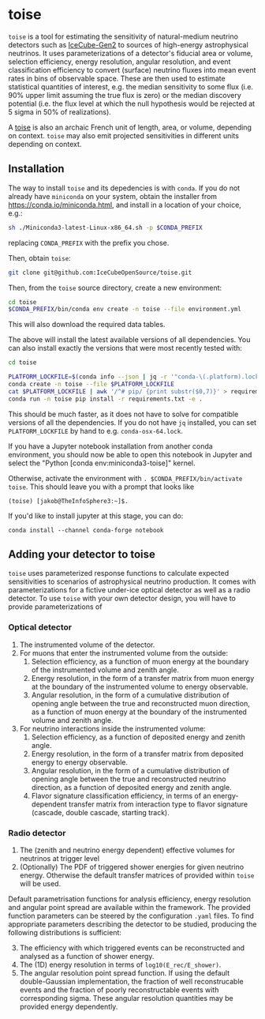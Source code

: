 # toise

`toise` is a tool for estimating the sensitivity of natural-medium
neutrino detectors such as [IceCube-Gen2](https://www.icecube-gen2.de/) to
sources of high-energy astrophysical neutrinos. It uses parameterizations of a
detector's fiducial area or volume, selection efficiency, energy resolution,
angular resolution, and event classification efficiency to convert (surface)
neutrino fluxes into mean event rates in bins of observable space. These are
then used to estimate statistical quantities of interest, e.g. the median
sensitivity to some flux (i.e. 90% upper limit assuming the true flux is zero)
or the median discovery potential (i.e. the flux level at which the null
hypothesis would be rejected at 5 sigma in 50% of realizations).

A [toise](https://en.wikipedia.org/wiki/Toise) is also an archaic French unit of
length, area, or volume, depending on context. `toise` may also emit projected
sensitivities in different units depending on context.

## Installation

The way to install `toise` and its depedencies is
with `conda`. If you do not already have `miniconda` on your system, obtain the
installer from https://conda.io/miniconda.html, and install in a location of
your choice, e.g.:

```sh
sh ./Miniconda3-latest-Linux-x86_64.sh -p $CONDA_PREFIX
```

replacing `CONDA_PREFIX` with the prefix you chose.

Then, obtain `toise`:

```sh
git clone git@github.com:IceCubeOpenSource/toise.git
```

Then, from the `toise` source directory, create a new environment:
```sh
cd toise
$CONDA_PREFIX/bin/conda env create -n toise --file environment.yml
```

This will also download the required data tables.

The above will install the latest available versions of all dependencies. You can also install exactly the versions that were most recently tested with:
```sh
cd toise

PLATFORM_LOCKFILE=$(conda info --json | jq -r '"conda-\(.platform).lock"')
conda create -n toise --file $PLATFORM_LOCKFILE
cat $PLATFORM_LOCKFILE | awk '/^# pip/ {print substr($0,7)}' > requirements.txt
conda run -n toise pip install -r requirements.txt -e .
```
This should be much faster, as it does not have to solve for compatible versions of all the dependencies. If you do not have `jq` installed, you can set `PLATFORM_LOCKFILE` by hand to e.g. `conda-osx-64.lock`.

If you have a Jupyter notebook installation from another conda environment, you should now be able to open this notebook in Jupyter and select the "Python [conda env:miniconda3-toise]" kernel.

Otherwise, activate the environment with `. $CONDA_PREFIX/bin/activate toise`. This should leave you with a prompt that looks like
```
(toise) [jakob@TheInfoSphere3:~]$.
```

If you'd like to install jupyter at this stage, you can do: 
```
conda install --channel conda-forge notebook
```

## Adding your detector to toise

`toise` uses parameterized response functions to calculate expected
sensitivities to scenarios of astrophysical neutrino production. It comes with
parameterizations for a fictive under-ice optical detector as well as a radio
detector. To use `toise` with your own detector design, you will have to provide parameterizations of

### Optical detector

1. The instrumented volume of the detector.
2. For muons that enter the instrumented volume from the outside:
    1. Selection efficiency, as a function of muon energy at the boundary of the
       instrumented volume and zenith angle.
    2. Energy resolution, in the form of a transfer matrix from muon energy at
       the boundary of the instrumented volume to energy observable.
    3. Angular resolution, in the form of a cumulative distribution of opening
       angle between the true and reconstructed muon direction, as a function of
       muon energy at the boundary of the instrumented volume and zenith angle.
3. For neutrino interactions inside the instrumented volume:
    1. Selection efficiency, as a function of deposited energy and zenith angle.
    2. Energy resolution, in the form of a transfer matrix from deposited energy
       to energy observable.
    3. Angular resolution, in the form of a cumulative distribution of opening
       angle between the true and reconstructed neutrino direction, as a
       function of deposited energy and zenith angle.
    4. Flavor signature classification efficiency, in terms of an
       energy-dependent transfer matrix from interaction type to flavor
       signature (cascade, double cascade, starting track).

### Radio detector

1. The (zenith and neutrino energy dependent) effective volumes for neutrinos at trigger level
2. (Optionally) The PDF of triggered shower energies for given neutrino energy.
   Otherwise the default transfer matrices of provided within `toise` will be used.

Default parametrisation functions for analysis efficiency, energy resolution and angular point spread are
available within the framework. The provided function parameters can be steered by the configuration `.yaml` files.
To find appropriate parameters describing the detector to be studied, producing the following distributions is sufficient:

3. The efficiency with which triggered events can be reconstructed and analysed as a function of shower energy.
4. The (1D) energy resolution in terms of `log10(E_rec/E_shower)`.
5. The angular resolution point spread function. If using the default double-Gaussian implementation,
   the fraction of well reconstrucable events and the fraction of poorly reconstructable events with corresponding sigma.
   These angular resolution quantities may be provided energy dependently.
